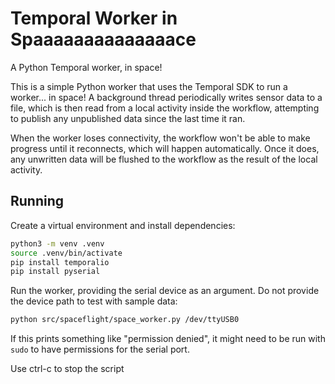 # Temporal Worker in Spaaaaaaaaaaaaaace

A Python Temporal worker, in space!

This is a simple Python worker that uses the Temporal SDK to run a worker... in space! A background
thread periodically writes sensor data to a file, which is then read from a local activity inside
the workflow, attempting to publish any unpublished data since the last time it ran.

When the worker loses connectivity, the workflow won't be able to make progress until it reconnects,
which will happen automatically. Once it does, any unwritten data will be flushed to the workflow
as the result of the local activity.

## Running

Create a virtual environment and install dependencies:

```bash
python3 -m venv .venv
source .venv/bin/activate
pip install temporalio
pip install pyserial
```

Run the worker, providing the serial device as an argument. Do not provide the device path to
test with sample data:
```bash
python src/spaceflight/space_worker.py /dev/ttyUSB0
```

If this prints something like "permission denied", it might need to be run with `sudo` to have
permissions for the serial port.

Use ctrl-c to stop the script
